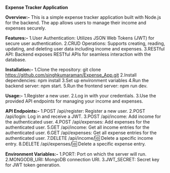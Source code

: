 **Expense Tracker Application**

**Overview:-**
This is a simple expense tracker application built with Node.js for the backend. The app allows users to manage their income and expenses securely.

**Features:-**
1.User Authentication: Utilizes JSON Web Tokens (JWT) for secure user authentication.
2.CRUD Operations: Supports creating, reading, updating, and deleting user data including income and expenses.
3.RESTful API: Backend exposes RESTful APIs for seamless interaction with the database.

**Installation:-**
1.Clone the repository: git clone https://github.com/singhkumaraman/Expense_App.git
2.Install dependencies: npm install
3.Set up environment variables 
4.Run the backend server: npm start.
5.Run the frontend server: npm run dev.

**Usage:-**
1.Register a new user.
2.Log in with your credentials.
3.Use the provided API endpoints for managing your income and expenses.

**API Endpoints:-**
1.POST /api/register: Register a new user.
2.POST /api/login: Log in and receive a JWT.
3.POST /api/income: Add income for the authenticated user.
4.POST /api/expenses: Add expenses for the authenticated user.
5.GET /api/income: Get all income entries for the authenticated user.
6.GET /api/expenses: Get all expense entries for the authenticated user.
7.DELETE /api/income/:id: Delete a specific income entry.
8.DELETE /api/expenses/:id: Delete a specific expense entry.

**Environment Variables:-**
1.PORT: Port on which the server will run.
2.MONGODB_URI: MongoDB connection URI.
3.JWT_SECRET: Secret key for JWT token generation.
